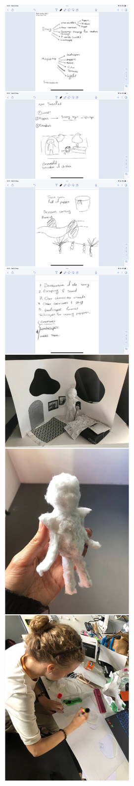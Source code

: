 <img src="imagesD/6.PNG" width="400px">

<img src="imagesD/7.PNG" width="400px">

<img src="imagesD/8.PNG" width="400px">

<img src="imagesD/9.PNG" width="400px">

<img src="imagesD/10.jpeg" width="400px">

<img src="imagesD/11.jpeg" width="400px">

<img src="imagesD/12.jpeg" width="400px">

